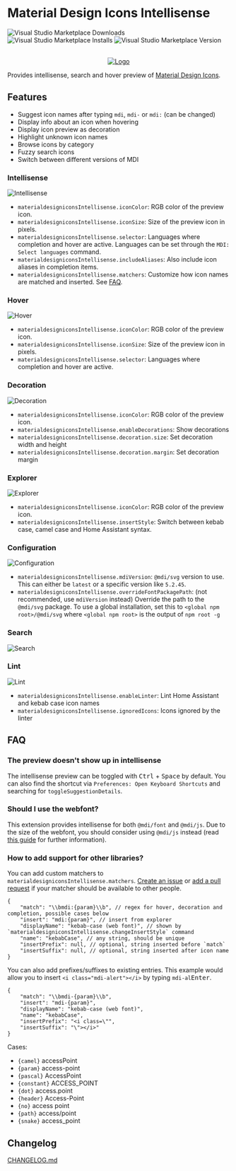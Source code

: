 # Material Design Icons Intellisense

![Visual Studio Marketplace Downloads](https://img.shields.io/visual-studio-marketplace/d/lukas-tr.materialdesignicons-intellisense?style=flat-square)
![Visual Studio Marketplace Installs](https://img.shields.io/visual-studio-marketplace/i/lukas-tr.materialdesignicons-intellisense?style=flat-square)
![Visual Studio Marketplace Version](https://img.shields.io/visual-studio-marketplace/v/lukas-tr.materialdesignicons-intellisense?style=flat-square)

<p align="center">
  <br />
  <a title="Install from VSCode Marketplace" href="https://marketplace.visualstudio.com/items?itemName=lukas-tr.materialdesignicons-intellisense"><img src="https://raw.githubusercontent.com/lukas-tr/vscode-materialdesignicons-intellisense/master/icons/logo.png" alt="Logo" /></a>
</p>

Provides intellisense, search and hover preview of [Material Design Icons](https://materialdesignicons.com/).

## Features

- Suggest icon names after typing `mdi`, `mdi-` or `mdi:` (can be changed)
- Display info about an icon when hovering
- Display icon preview as decoration
- Highlight unknown icon names
- Browse icons by category
- Fuzzy search icons
- Switch between different versions of MDI

### Intellisense

![Intellisense](./doc/completion.png)

- `materialdesigniconsIntellisense.iconColor`: RGB color of the preview icon.
- `materialdesigniconsIntellisense.iconSize`: Size of the preview icon in pixels.
- `materialdesigniconsIntellisense.selector`: Languages where completion and hover are active. Languages can be set through the `MDI: Select languages` command.
- `materialdesigniconsIntellisense.includeAliases`: Also include icon aliases in completion items.
- `materialdesigniconsIntellisense.matchers`: Customize how icon names are matched and inserted. See [FAQ](#how-to-add-support-for-other-libraries).

### Hover

![Hover](./doc/hover.png)

- `materialdesigniconsIntellisense.iconColor`: RGB color of the preview icon.
- `materialdesigniconsIntellisense.iconSize`: Size of the preview icon in pixels.
- `materialdesigniconsIntellisense.selector`: Languages where completion and hover are active.

### Decoration

![Decoration](./doc/decoration.png)

- `materialdesigniconsIntellisense.iconColor`: RGB color of the preview icon.
- `materialdesigniconsIntellisense.enableDecorations`: Show decorations
- `materialdesigniconsIntellisense.decoration.size`: Set decoration width and height
- `materialdesigniconsIntellisense.decoration.margin`: Set decoration margin

### Explorer

![Explorer](./doc/explorer.gif)

- `materialdesigniconsIntellisense.iconColor`: RGB color of the preview icon.
- `materialdesigniconsIntellisense.insertStyle`: Switch between kebab case, camel case and Home Assistant syntax.

### Configuration

![Configuration](./doc/configuration.gif)

- `materialdesigniconsIntellisense.mdiVersion`: `@mdi/svg` version to use. This can either be `latest` or a specific version like `5.2.45`.
- `materialdesigniconsIntellisense.overrideFontPackagePath`: (not recommended, use `mdiVersion` instead) Override the path to the `@mdi/svg` package. To use a global installation, set this to `<global npm root>/@mdi/svg` where `<global npm root>` is the output of `npm root -g`

### Search

![Search](./doc/search.gif)

### Lint

![Lint](./doc/usage-4.gif)

- `materialdesigniconsIntellisense.enableLinter`: Lint Home Assistant and kebab case icon names
- `materialdesigniconsIntellisense.ignoredIcons`: Icons ignored by the linter

## FAQ

### The preview doesn't show up in intellisense

The intellisense preview can be toggled with <kbd>Ctrl</kbd> + <kbd>Space</kbd> by default.
You can also find the shortcut via `Preferences: Open Keyboard Shortcuts` and searching for `toggleSuggestionDetails`.

### Should I use the webfont?

This extension provides intellisense for both `@mdi/font` and `@mdi/js`. Due to the size of the webfont, you should consider using `@mdi/js` instead (read [this guide](https://dev.materialdesignicons.com/guide/webfont-alternatives) for further information).

### How to add support for other libraries?

You can add custom matchers to `materialdesigniconsIntellisense.matchers`. [Create an issue](https://github.com/lukas-tr/vscode-materialdesignicons-intellisense/issues/new) or [add a pull request](https://github.com/lukas-tr/vscode-materialdesignicons-intellisense/pulls) if your matcher should be available to other people.

```jsonc
{
    "match": "\\bmdi:{param}\\b", // regex for hover, decoration and completion, possible cases below
    "insert": "mdi:{param}", // insert from explorer
    "displayName": "kebab-case (web font)", // shown by `materialdesigniconsIntellisense.changeInsertStyle` command
    "name": "kebabCase", // any string, should be unique
    "insertPrefix": null, // optional, string inserted before `match`
    "insertSuffix": null, // optional, string inserted after icon name
}
```

You can also add prefixes/suffixes to existing entries. This example would allow you to insert `<i class="mdi-alert"></i>` by typing `mdi-al`<kbd>Enter</kbd>.

```jsonc
{
    "match": "\\bmdi-{param}\\b",
    "insert": "mdi-{param}",
    "displayName": "kebab-case (web font)",
    "name": "kebabCase",
    "insertPrefix": "<i class=\"",
    "insertSuffix": "\"></i>"
}
```

Cases:

- `{camel}` accessPoint
- `{param}` access-point
- `{pascal}` AccessPoint
- `{constant}` ACCESS_POINT
- `{dot}` access.point
- `{header}` Access-Point
- `{no}` access point
- `{path}` access/point
- `{snake}` access_point

## Changelog

[CHANGELOG.md](https://github.com/lukas-tr/vscode-materialdesignicons-intellisense/blob/master/CHANGELOG.md)
